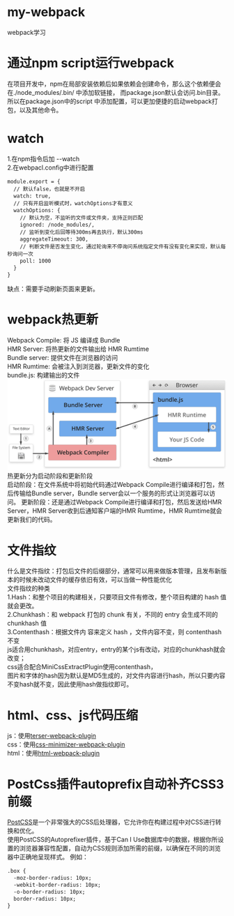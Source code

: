 # my-webpack
webpack学习

# 通过npm script运行webpack
在项目开发中，npm在局部安装依赖后如果依赖会创建命令，那么这个依赖便会在./node_modules/.bin/ 中添加软链接，
而package.json默认会访问.bin目录。
所以在package.json中的script 中添加配置，可以更加便捷的启动webpack打包，以及其他命令。

# watch
1.在npm指令后加 --watch  
2.在webpacl.config中进行配置  
```
module.export = {
  // 默认false，也就是不开启
  watch: true,
  // 只有开启监听模式时，watchOptions才有意义
  watchOptions: {
    // 默认为空，不监听的文件或文件夹，支持正则匹配
    ignored: /node_modules/,
    // 监听到变化后回等待300ms再去执行，默认300ms
    aggregateTimeout: 300,
    // 判断文件是否发生变化，通过轮询来不停询问系统指定文件有没有变化来实现，默认每秒询问一次
    poll: 1000
  }
}
```
缺点：需要手动刷新页面来更新。

# webpack热更新
Webpack Compile: 将 JS 编译成 Bundle  
HMR Server: 将热更新的⽂件输出给 HMR Rumtime  
Bundle server: 提供⽂件在浏览器的访问  
HMR Rumtime: 会被注⼊到浏览器，更新⽂件的变化  
bundle.js: 构建输出的⽂件  
![热更新流程图](imgs/hot_refresh.png)
热更新分为启动阶段和更新阶段  
启动阶段：在文件系统中将初始代码通过Webpack Compile进行编译和打包，然后传输给Bundle server，Bundle server会以一个服务的形式让浏览器可以访问。
更新阶段：还是通过Webpack Compile进行编译和打包，然后发送给HMR Server，HMR Server收到后通知客户端的HMR Rumtime，HMR Rumtime就会更新我们的代码。

# 文件指纹
什么是文件指纹：打包后文件的后缀部分，通常可以用来做版本管理，且发布新版本的时候未改动文件的缓存依旧有效，可以当做一种性能优化  
文件指纹的种类  
1.Hash：和整个项⽬的构建相关，只要项⽬⽂件有修改，整个项⽬构建的 hash 值就会更改。  
2.Chunkhash：和 webpack 打包的 chunk 有关，不同的 entry 会⽣成不同的 chunkhash 值  
3.Contenthash：根据⽂件内 容来定义 hash ，⽂件内容不变，则 contenthash 不变  
js适合用chunkhash，对应entry，entry的某个js有改动，对应的chunkhash就会改变；  
css适合配合MiniCssExtractPlugin使用contenthash，  
图片和字体的hash因为默认是MD5生成的，对文件内容进行hash，所以只要内容不变hash就不变，因此使用hash做指纹即可。

# html、css、js代码压缩
js：使用[terser-webpack-plugin](https://www.webpackjs.com/plugins/terser-webpack-plugin/#root)  
css：使用[css-minimizer-webpack-plugin](https://www.webpackjs.com/plugins/css-minimizer-webpack-plugin/#root)  
html：使用[html-webpack-plugin](https://www.webpackjs.com/plugins/html-webpack-plugin/)  

# PostCss插件autoprefix自动补齐CSS3前缀
[PostCSS](https://www.webpackjs.com/loaders/postcss-loader/)是一个非常强大的CSS后处理器，它允许你在构建过程中对CSS进行转换和优化。  
使用PostCSS的Autoprefixer插件，基于Can I Use数据库中的数据，根据你所设置的浏览器兼容性配置，自动为CSS规则添加所需的前缀，以确保在不同的浏览器中正确地呈现样式。
例如：
```
.box {
  -moz-border-radius: 10px;
  -webkit-border-radius: 10px;
  -o-border-radius: 10px;
  border-radius: 10px;
}
```